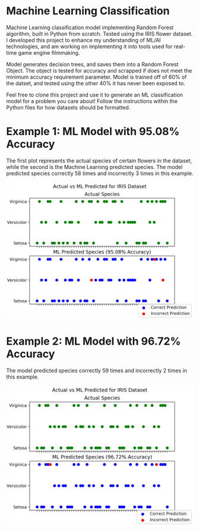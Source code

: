 # Machine Learning Classification
Machine Learning classification model implementing Random Forest algorithm, built in Python from scratch. Tested using the IRIS flower dataset. I developed this project to enhance my understanding of ML/AI technologies, and am working on implementing it into tools used for real-time game engine filmmaking. 

Model generates decision trees, and saves them into a Random Forest Object. The object is tested for accuracy and scrapped if does not meet the minimum accuracy requirement parameter. Model is trained off of 60% of the datset, and tested using the other 40% it has never been exposed to. 

Feel free to clone this project and use it to generate an ML classification model for a problem you care about!
Follow the instructions within the Python files for how datasets should be formatted.

# Example 1: ML Model with 95.08% Accuracy
The first plot represents the actual species of certain flowers in the dataset, while the second is the Machine Learning predicted species. The model predicted species correctly 58 times and incorrectly 3 times in this example. 

![ML Classification Model Ex: 1](/iris_data/iris_test1.png)

# Example 2: ML Model with 96.72% Accuracy
The model predicted species correctly 59 times and incorrectly 2 times in this example. 

![ML Classification Model Ex: 2](/iris_data/iris_test2.png)
